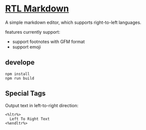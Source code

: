 # [RTL Markdown](http://md.behroozam.com)

A simple markdown editor, which supports right-to-left languages.

features currently support:
* support footnotes with GFM format
* support emoji

## develope
```
npm install
npm run build

```
## Special Tags
Output text in left-to-right direction:

```
<%ltr%>
  Left To Right Text
<%endltr%>
```
